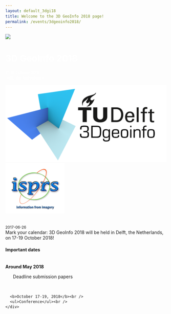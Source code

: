 ```yaml
---
layout: default_3dgi18
title: Welcome to the 3D GeoInfo 2018 page!
permalink: /events/3dgeoinfo2018/
---
```


<div class="jumbotron">
  <div class="container">
    <div class="row">
      <div class="col-lg-6 col-md-6 hidden-sm hidden-xs">
        <img src="{{ "img/campus3d.png" | prepend: site.baseurl }}" />
      </div>
      <div class="col-lg-6 col-md-6 col-sm-12">
        <h1 class="text-right" style="color:white">3D GeoInfo 2018</h1>
        <p class="text-right" style="color:white"><small>17-19 October 2018<br>Delft, the Netherlands</small></p>
      </div>
    </div>
  </div>
</div>

<div class="container">

  <div class="row">

  <div class="col-md-2">
  <a href="https://3d.bk.tudelft.nl"><img class="img-responsive" src="../../img/logos/tud-3dgeoinfo-black.png" /></a><br />
  <a href="https://www.isprs.org"><img class="image img-responsive" src="img/isprs.gif" /></a><br />
  <br />
  <!-- <a href="http://www.cyclomedia.com/"><img class="image img-responsive" src="../../img/events/udmv2015/Logo_CYCLOMEDIA_FC.jpg" /></a><br />
  <a href="http://www.esri.nl"><img class="image img-responsive" src="../../img/events/udmv2015/Esri.png" /></a><br />
  <a href="http://www.crenau.archi.fr"><img class="image img-responsive" src="../../img/events/udmv2015/AAUcrenau_RVB_CouleursGauche.png" /></a><br />
  <a href="http://www.stw.nl"><img class="image img-responsive" src="../../img/events/udmv2015/STW.png" /></a><br />
  <a href="UDMV2015-CfP.pdf"><img class="image img-responsive" src="../../img/events/udmv2015/flyer_small.png" /></a> -->
  </div>

  <div class="col-md-7">
  
  <p><small><span class="post-date">2017-06-26</span></small><br>Mark your calendar: 3D GeoInfo 2018 will be held in Delft, the Netherlands, on 17-19 October 2018!</p>
  <!-- <p><small><span class="post-date">2017-06-26</span></small><br>;lorem</p> -->
  </div>

  
  <div class="col-md-3">
    <div class="alert alert-info">
      <h4>Important dates</h4>
      <br />
      <b>Around May 2018</b><br />
      <ul>Deadline submission papers</ul><br />

<!--       <s>July 3, 2015</s><br /><b>July 20, 2015</b><br />
      <ul><li>Paper submission</li></ul><br />
 -->
<!--       <s>August 28, 2015</s><br /><b>September 4, 2015</b><br />
      <ul><li>Author notification</li>
      <li>Registration opens</li></ul><br />
 -->
<!--       <s>October 9, 2015</s><br /><b>October 16, 2015</b><br />
      <ul><li>Final version of the paper</li>
      <li>Early-bird registration</li></ul><br />
 -->

      <b>October 17-19, 2018</b><br />
      <ul>Conference</ul><br />
    </div>
  </div>
</div>
</div>